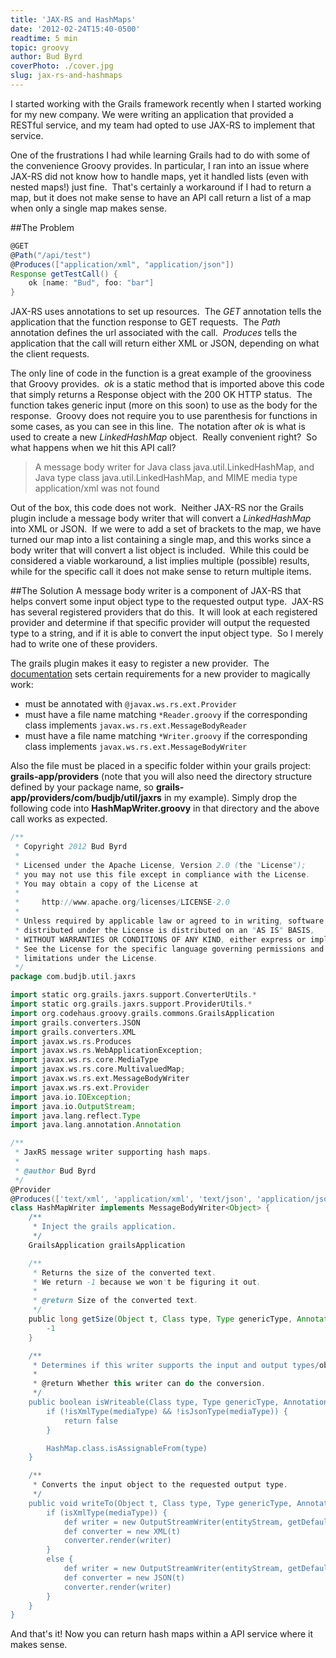 ```yaml
---
title: 'JAX-RS and HashMaps'
date: '2012-02-24T15:40-0500'
readtime: 5 min
topic: groovy
author: Bud Byrd
coverPhoto: ./cover.jpg
slug: jax-rs-and-hashmaps
---
```


I started working with the Grails framework recently when I started working for my new company. We were writing an application that provided a RESTful service, and my team had opted to use JAX-RS to implement that service.

One of the frustrations I had while learning Grails had to do with some of the convenience Groovy provides. In particular, I ran into an issue where JAX-RS did not know how to handle maps, yet it handled lists (even with nested maps!) just fine.  That's certainly a workaround if I had to return a map, but it does not make sense to have an API call return a list of a map when only a single map makes sense.

##The Problem

```groovy
@GET
@Path("/api/test")
@Produces(["application/xml", "application/json"])
Response getTestCall() {
    ok [name: "Bud", foo: "bar"]
}
```

JAX-RS uses annotations to set up resources.  The _GET_ annotation tells the application that the function response to GET requests.  The _Path_ annotation defines the url associated with the call.  _Produces_ tells the application that the call will return either XML or JSON, depending on what the client requests.

The only line of code in the function is a great example of the grooviness that Groovy provides.  _ok_ is a static method that is imported above this code that simply returns a Response object with the 200 OK HTTP status.  The function takes generic input (more on this soon) to use as the body for the response.  Groovy does not require you to use parenthesis for functions in some cases, as you can see in this line.  The notation after _ok_ is what is used to create a new _LinkedHashMap_ object.  Really convenient right?  So what happens when we hit this API call?

> A message body writer for Java class java.util.LinkedHashMap, and Java type class java.util.LinkedHashMap, and MIME media type application/xml was not found

Out of the box, this code does not work.  Neither JAX-RS nor the Grails plugin include a message body writer that will convert a _LinkedHashMap_ into XML or JSON.  If we were to add a set of brackets to the map, we have turned our map into a list containing a single map, and this works since a body writer that will convert a list object is included.  While this could be considered a viable workaround, a list implies multiple (possible) results, while for the specific call it does not make sense to return multiple items.

##The Solution
A message body writer is a component of JAX-RS that helps convert some input object type to the requested output type.  JAX-RS has several registered providers that do this.  It will look at each registered provider and determine if that specific provider will output the requested type to a string, and if it is able to convert the input object type.  So I merely had to write one of these providers.

The grails plugin makes it easy to register a new provider.  The [documentation](http://code.google.com/p/grails-jaxrs/wiki/AdvancedFeatures#Custom_providersI) sets certain requirements for a new provider to magically work:

- must be annotated with `@javax.ws.rs.ext.Provider`
- must have a file name matching `*Reader.groovy` if the corresponding class implements `javax.ws.rs.ext.MessageBodyReader`
- must have a file name matching `*Writer.groovy` if the corresponding class implements `javax.ws.rs.ext.MessageBodyWriter`

Also the file must be placed in a specific folder within your grails project: **grails-app/providers** (note that you will also need the directory structure defined by your package name, so **grails-app/providers/com/budjb/util/jaxrs** in my example). Simply drop the following code into **HashMapWriter.groovy** in that directory and the above call works as expected.

```groovy
/**
 * Copyright 2012 Bud Byrd
 *
 * Licensed under the Apache License, Version 2.0 (the "License");
 * you may not use this file except in compliance with the License.
 * You may obtain a copy of the License at
 *
 *     http://www.apache.org/licenses/LICENSE-2.0
 *
 * Unless required by applicable law or agreed to in writing, software
 * distributed under the License is distributed on an "AS IS" BASIS,
 * WITHOUT WARRANTIES OR CONDITIONS OF ANY KIND, either express or implied.
 * See the License for the specific language governing permissions and
 * limitations under the License.
 */
package com.budjb.util.jaxrs

import static org.grails.jaxrs.support.ConverterUtils.*
import static org.grails.jaxrs.support.ProviderUtils.*
import org.codehaus.groovy.grails.commons.GrailsApplication
import grails.converters.JSON
import grails.converters.XML
import javax.ws.rs.Produces
import javax.ws.rs.WebApplicationException;
import javax.ws.rs.core.MediaType
import javax.ws.rs.core.MultivaluedMap;
import javax.ws.rs.ext.MessageBodyWriter
import javax.ws.rs.ext.Provider
import java.io.IOException;
import java.io.OutputStream;
import java.lang.reflect.Type
import java.lang.annotation.Annotation

/**
 * JaxRS message writer supporting hash maps.
 *
 * @author Bud Byrd
 */
@Provider
@Produces(['text/xml', 'application/xml', 'text/json', 'application/json'])
class HashMapWriter implements MessageBodyWriter<Object> {
	/**
	 * Inject the grails application.
	 */
	GrailsApplication grailsApplication

	/**
	 * Returns the size of the converted text.
	 * We return -1 because we won't be figuring it out.
	 *
	 * @return Size of the converted text.
	 */
	public long getSize(Object t, Class type, Type genericType, Annotation[] annotations, MediaType mediaType) {
		-1
	}

	/**
	 * Determines if this writer supports the input and output types/objects.
	 *
	 * @return Whether this writer can do the conversion.
	 */
	public boolean isWriteable(Class type, Type genericType, Annotation[] annotations, MediaType mediaType) {
		if (!isXmlType(mediaType) && !isJsonType(mediaType)) {
			return false
		}

		HashMap.class.isAssignableFrom(type)
	}

	/**
	 * Converts the input object to the requested output type.
	 */
	public void writeTo(Object t, Class type, Type genericType, Annotation[] annotations, MediaType mediaType, MultivaluedMap httpHeaders, OutputStream entityStream) {
		if (isXmlType(mediaType)) {
			def writer = new OutputStreamWriter(entityStream, getDefaultXMLEncoding(grailsApplication))
			def converter = new XML(t)
			converter.render(writer)
		}
		else {
			def writer = new OutputStreamWriter(entityStream, getDefaultJSONEncoding(grailsApplication))
			def converter = new JSON(t)
			converter.render(writer)
		}
	}
}
```

And that's it! Now you can return hash maps within a API service where it makes sense.

